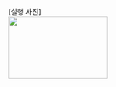 [실행 사진] <br />
<img src="[https://user-images.githubusercontent.com/57948314/149161395-e5d1d5dd-5136-43e0-8783-7ed9233ec643.png](https://user-images.githubusercontent.com/57948314/175817647-a8fa3bdf-d4f1-45c0-bcf7-7a67675f79ec.png)" width="200" height="125">
